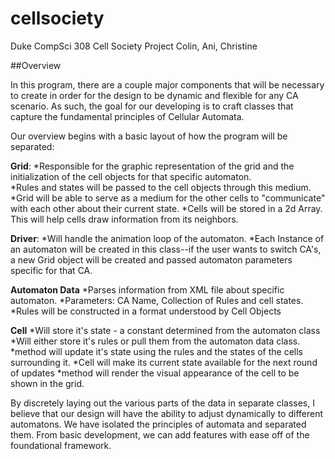 
# cellsociety
Duke CompSci 308 Cell Society Project
Colin, Ani, Christine


##Overview

In this program, there are a couple major components that will be necessary to create in order for the design to be dynamic and flexible for any CA scenario.  As such, the goal for our developing is to craft classes that capture the fundamental principles of Cellular Automata.  

Our overview begins with a basic layout of how the program will be separated:

**Grid**:
	*Responsible for the graphic representation of the grid and the 	initialization of the cell objects for that specific automaton.  
	*Rules and states will be passed to the cell objects through this 	medium.
	*Grid will be able to serve as a medium for the other cells to "communicate" with each other about their current state. 
	*Cells will be stored in a 2d Array.  This will help cells draw information from its neighbors.  

**Driver**:
	*Will handle the animation loop of the automaton.
	*Each Instance of an automaton will be created in this class--if the user wants to switch CA's, a new Grid object will be created and passed automaton parameters specific for that CA.  

**Automaton Data**
	*Parses information from XML file about specific automaton.
	*Parameters: CA Name, Collection of Rules and cell states.
	*Rules will be constructed in a format understood by Cell Objects
	

**Cell**
	*Will store it's state - a constant determined from the automaton class
	*Will either store it's rules or pull them from the automaton data class. 
	*method will update it's state using the rules and the states of the cells surrounding it.
	*Cell will make its current state available for the next round of updates
	*method will render the visual appearance of the cell to be shown in the grid.
	

By discretely laying out the various parts of the data in separate classes, I believe that our design will have the ability to adjust dynamically to different automatons.  We have isolated the principles of automata and separated them.  From basic development, we can add features with ease off of the foundational framework.    
	

